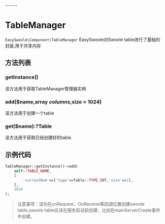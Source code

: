 <head>
     <title>EasySwoole Table|swoole table</title>
     <meta name="keywords" content="EasySwoole Table|swoole table"/>
     <meta name="description" content="EasySwoole Table|swoole table"/>
</head>
---<head>---

# TableManager
`EasySwoole\Component\TableManager`
EasySwoole对Swoole table进行了基础的封装,用于共享内存

## 方法列表

### getInstance()
该方法用于获取TableManager管理器实例

### add($name,array $columns,$size = 1024)
该方法用于创建一个table

### get($name):?Table
该方法用于获取已经创建好的table

## 示例代码

```php
TableManager::getInstance()->add(
    self::TABLE_NAME,
    [
        'currentNum'=>['type'=>Table::TYPE_INT,'size'=>2],
    ],
    1024
);
```

> 注意事项：请勿在onRequest、OnReceive等回调位置创建swoole table,swoole table应该在服务启动前创建，比如在mainServerCreate事件中创建。